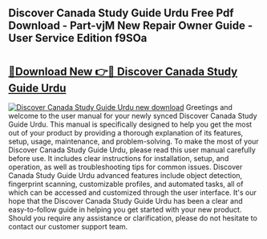 ## Discover Canada Study Guide Urdu Free Pdf Download - Part-vjM New Repair Owner Guide - User Service Edition f9SOa

# <h2><a href="http://bc67990.oget.top/?id=Discover+Canada+Study+Guide+Urdu">🔗Download New 👉🔴 Discover Canada Study Guide Urdu</a></h2>

[![Discover Canada Study Guide Urdu new download](https://i.imgur.com/5g1atiW.png)](http://bc67990.oget.top/?id=Discover+Canada+Study+Guide+Urdu)
Greetings and welcome to the user manual for your newly synced Discover Canada Study Guide Urdu. This manual is specifically designed to help you get the most out of your product by providing a thorough explanation of its features, setup, usage, maintenance, and problem-solving. To make the most of your Discover Canada Study Guide Urdu, please read this user manual carefully before use. It includes clear instructions for installation, setup, and operation, as well as troubleshooting tips for common issues. Discover Canada Study Guide Urdu advanced features include object detection, fingerprint scanning, customizable profiles, and automated tasks, all of which can be accessed and customized through the user interface. It's our hope that the Discover Canada Study Guide Urdu has been a clear and easy-to-follow guide in helping you get started with your new product. Should you require any assistance or clarification, please do not hesitate to contact our customer support team.

